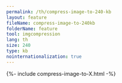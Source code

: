 ```yaml
---
permalink: /th/compress-image-to-240-kb
layout: feature
fileName: compress-image-to-240kb
folderName: feature
tool: imgcompression
lang: th
size: 240
type: kb
nointernationalization: true
---
```

{%- include compress-image-to-X.html -%}
      